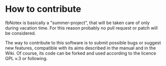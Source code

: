 # How to contribute

fbNotex is basically a "summer-project", that will be taken care of only during vacation time. For this reason probably no pull request or patch will be considered.

The way to contribute to this software is to submit possible bugs or suggest new features, compatible with its aims described in the manual and in the Wiki. Of course, its code can be forked and used according to the licence GPL v.3 or following.



